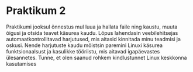 # Praktikum 2

Praktikumi jooksul õnnestus mul luua ja hallata faile ning kaustu, muuta õigusi ja otsida teavet käsurea kaudu. Lõpus lahendasin veebilehitsejas automaatkontrollitavad harjutused, mis aitasid kinnitada minu teadmisi ja oskusi. Nende harjutuste kaudu mõistsin paremini Linuxi käsurea funktsionaalsust ja kasulikke tööriistu, mis aitavad igapäevastes ülesannetes. Tunne, et olen saanud rohkem kindlustunnet Linux keskkonna kasutamises
